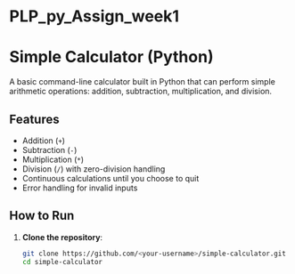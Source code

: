 # PLP_py_Assign_week1
# Simple Calculator (Python)

A basic command-line calculator built in Python that can perform simple arithmetic operations: addition, subtraction, multiplication, and division.

## Features
- Addition (`+`)
- Subtraction (`-`)
- Multiplication (`*`)
- Division (`/`) with zero-division handling
- Continuous calculations until you choose to quit
- Error handling for invalid inputs

## How to Run

1. **Clone the repository**:
   ```bash
   git clone https://github.com/<your-username>/simple-calculator.git
   cd simple-calculator
